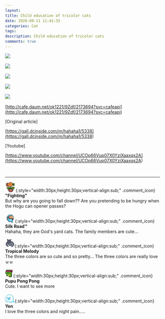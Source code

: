 ```yaml
---
layout: 
title: Child education of tricolor cats
date: 2020-09-11 11:41:33
categories: Cat
tags: 
description: Child education of tricolor cats
comments: true
---
```


![](https://blog.kakaocdn.net/dn/u2ASu/btqHJil3eFw/D0UMB2te9Y9KCFFOxjDrD0/img.jpg)

![](https://blog.kakaocdn.net/dn/lJ1gm/btqHLfoGhIa/UxTg4JSb9TLu11lu7DjNb0/img.gif)

![](https://blog.kakaocdn.net/dn/3KYIv/btqHGVqNTso/J9BZ4pPEzCPh6Xgk12558K/img.gif)

![](https://blog.kakaocdn.net/dn/b6Qhdz/btqHK48RNsZ/btxkfZZN4IlwrLd4t4AcA0/img.gif)

![](https://blog.kakaocdn.net/dn/cwp7Xx/btqHLeQ306D/i0ME9TzDnOVNe3yrfaycKK/img.jpg)

[http://cafe.daum.net/ok1221/9Zdf/2173694?svc=cafeapi](<http://cafe.daum.net/ok1221/9Zdf/2173694?svc=cafeapi>)

[Original article]

[https://gall.dcinside.com/m/hahaha1/5338](<https://gall.dcinside.com/m/hahaha1/5338>)

[Youtube]

[https://www.youtube.com/channel/UCOp66Vup07X0YziXaaxqs2A](<https://www.youtube.com/channel/UCOp66Vup07X0YziXaaxqs2A>)

​

* * *

![comment](/assets/character/plant.png){:style="width:30px;height:30px;vertical-align:sub;" .comment_icon} **"Fighting"**  
But why are you going to fall down?? Are you pretending to be hungry when the Hogu can opener passes?   
  
![comment](/assets/character/goggle.png){:style="width:30px;height:30px;vertical-align:sub;" .comment_icon} **Silk Road™**  
Hahaha, they are God's yard cats. The family members are cute...  
  
![comment](/assets/character/bat.png){:style="width:30px;height:30px;vertical-align:sub;" .comment_icon} **Tropical Melody**  
The three colors are so cute and so pretty... The three colors are really love ㅠㅠ   
  
![comment](/assets/character/frog.png){:style="width:30px;height:30px;vertical-align:sub;" .comment_icon} **Pupu Pong Pong**  
Cute. I want to see more  
  
![comment](/assets/character/ghost.png){:style="width:30px;height:30px;vertical-align:sub;" .comment_icon} **Yen**  
I love the three colors and night pain.....   
  

